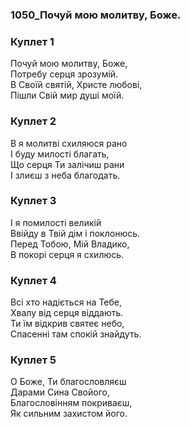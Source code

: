 ### 1050_Почуй мою молитву, Боже.
### Куплет 1
Почуй мою молитву, Боже,<br/>Потребу серця зрозумій.<br/>В Своїй святій, Христе любові,<br/>Пішли Свій мир душі моїй.
### Куплет 2
В я молитві схиляюся рано<br/>І  буду милості благать,<br/>Що серця Ти залічиш рани<br/>І злиєш з неба благодать.
### Куплет 3
І я помилості великій<br/>Ввійду в Твій дім і поклонюсь.<br/>Перед Тобою, Мій Владико,<br/>В покорі серця я схилюсь.
### Куплет 4
Всі хто надіється на Тебе,<br/>Хвалу від серця віддають.<br/>Ти їм відкрив святеє небо,<br/>Спасенні там спокій знайдуть.
### Куплет 5
О Боже, Ти благословляєш<br/>Дарами Сина Свойого,<br/>Благословінням покриваєш, <br/>Як сильним захистом його.
